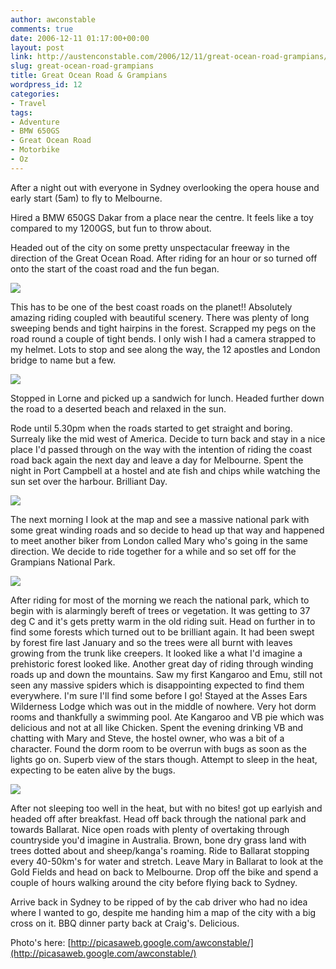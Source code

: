 ```yaml
---
author: awconstable
comments: true
date: 2006-12-11 01:17:00+00:00
layout: post
link: http://austenconstable.com/2006/12/11/great-ocean-road-grampians/
slug: great-ocean-road-grampians
title: Great Ocean Road & Grampians
wordpress_id: 12
categories:
- Travel
tags:
- Adventure
- BMW 650GS
- Great Ocean Road
- Motorbike
- Oz
---
```


After a night out with everyone in Sydney overlooking the opera house and early start (5am) to fly to Melbourne.

Hired a BMW 650GS Dakar from a place near the centre. It feels like a toy compared to my 1200GS, but fun to throw about.

Headed out of the city on some pretty unspectacular freeway in the direction of the Great Ocean Road. After riding for an hour or so turned off onto the start of the coast road and the fun began.

![](http://lh6.google.com.au/image/awconstable/RXyvGiazrLI/AAAAAAAAAe8/LHuAR9VlyVs/s288/IMG_1525.jpg)

This has to be one of the best coast roads on the planet!! Absolutely amazing riding coupled with beautiful scenery. There was plenty of long sweeping bends and tight hairpins in the forest. Scrapped my pegs on the road round a couple of tight bends. I only wish I had a camera strapped to my helmet.
Lots to stop and see along the way, the 12 apostles and London bridge to name but a few.

![](http://lh4.google.com.au/image/awconstable/RXyxoCazrkI/AAAAAAAAAiE/dFlTA5K4Iy0/s288/IMG_1550.jpg)

Stopped in Lorne and picked up a sandwich for lunch. Headed further down the road to a deserted beach and relaxed in the sun.

Rode until 5.30pm when the roads started to get straight and boring. Surrealy like the mid west of America. Decide to turn back and stay in a nice place I'd passed through on the way with the intention of riding the coast road back again the next day and leave a day for Melbourne. Spent the night in Port Campbell at a hostel and ate fish and chips while watching the sun set over the harbour. Brilliant Day.

![](http://lh5.google.com.au/image/awconstable/RXyyaSazrwI/AAAAAAAAAjk/lkOce9TzgNQ/s288/IMG_1562.jpg)

The next morning I look at the map and see a massive national park with some great winding roads and so decide to head up that way and happened to meet another biker from London called Mary who's going in the same direction. We decide to ride together for a while and so set off for the Grampians National Park.

![](http://lh4.google.com.au/image/awconstable/RXyy7Cazr1I/AAAAAAAAAkM/S9_lVPv0uzM/s288/IMG_1567.jpg)

After riding for most of the morning we reach the national park, which to begin with is alarmingly bereft of trees or vegetation. It was getting to 37 deg C and it's gets pretty warm in the old riding suit. Head on further in to find some forests which turned out to be brilliant again. It had been swept by forest fire last January and so the trees were all burnt with leaves growing from the trunk like creepers. It looked like a what I'd imagine a prehistoric forest looked like. Another great day of riding through winding roads up and down the mountains. Saw my first Kangaroo and Emu, still not seen any massive spiders which is disappointing expected to find them everywhere. I'm sure I'll find some before I go!
Stayed at the Asses Ears Wilderness Lodge which was out in the middle of nowhere. Very hot dorm rooms and thankfully a swimming pool. Ate Kangaroo and VB pie which was delicious and not at all like Chicken. Spent the evening drinking VB and chatting with Mary and Steve, the hostel owner, who was a bit of a character. Found the dorm room to be overrun with bugs as soon as the lights go on. Superb view of the stars though. Attempt to sleep in the heat, expecting to be eaten alive by the bugs.

![](http://lh5.google.com.au/image/awconstable/RXy0rSazsAI/AAAAAAAAAlk/-Y2djr30CUE/s288/IMG_1578.jpg)

After not sleeping too well in the heat, but with no bites! got up earlyish and headed off after breakfast. Head off back through the national park and towards Ballarat. Nice open roads with plenty of overtaking through countryside you'd imagine in Australia. Brown, bone dry grass land with trees dotted about and sheep/kanga's roaming.
Ride to Ballarat stopping every 40-50km's for water and stretch. Leave Mary in Ballarat to look at the Gold Fields and head on back to Melbourne.
Drop off the bike and spend a couple of hours walking around the city before flying back to Sydney.

Arrive back in Sydney to be ripped of by the cab driver who had no idea where I wanted to go, despite me handing him a map of the city with a big cross on it. BBQ dinner party back at Craig's. Delicious.

Photo's here: [http://picasaweb.google.com/awconstable/](http://picasaweb.google.com/awconstable/)
